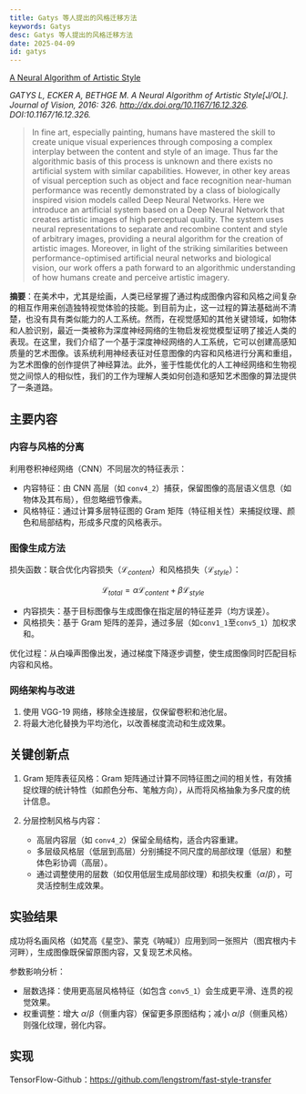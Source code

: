 ```yaml
---
title: Gatys 等人提出的风格迁移方法
keywords: Gatys
desc: Gatys 等人提出的风格迁移方法
date: 2025-04-09
id: gatys
---
```


[A Neural Algorithm of Artistic Style](https://arxiv.org/abs/1508.06576)

*GATYS L, ECKER A, BETHGE M. A Neural Algorithm of Artistic Style[J/OL]. Journal of Vision, 2016: 326. http://dx.doi.org/10.1167/16.12.326. DOI:10.1167/16.12.326.*

> In fine art, especially painting, humans have mastered the skill to create unique visual experiences through composing a complex interplay between the content and style of an image. Thus far the algorithmic basis of this process is unknown and there exists no artificial system with similar capabilities. However, in other key areas of visual perception such as object and face recognition near-human performance was recently demonstrated by a class of biologically inspired vision models called Deep Neural Networks. Here we introduce an artificial system based on a Deep Neural Network that creates artistic images of high perceptual quality. The system uses neural representations to separate and recombine content and style of arbitrary images, providing a neural algorithm for the creation of artistic images. Moreover, in light of the striking similarities between performance-optimised artificial neural networks and biological vision, our work offers a path forward to an algorithmic understanding of how humans create and perceive artistic imagery.

**摘要**：在美术中，尤其是绘画，人类已经掌握了通过构成图像内容和风格之间复杂的相互作用来创造独特视觉体验的技能。到目前为止，这一过程的算法基础尚不清楚，也没有具有类似能力的人工系统。然而，在视觉感知的其他关键领域，如物体和人脸识别，最近一类被称为深度神经网络的生物启发视觉模型证明了接近人类的表现。在这里，我们介绍了一个基于深度神经网络的人工系统，它可以创建高感知质量的艺术图像。该系统利用神经表征对任意图像的内容和风格进行分离和重组，为艺术图像的创作提供了神经算法。此外，鉴于性能优化的人工神经网络和生物视觉之间惊人的相似性，我们的工作为理解人类如何创造和感知艺术图像的算法提供了一条道路。

## 主要内容

### 内容与风格的分离

利用卷积神经网络（CNN）不同层次的特征表示：  
- 内容特征：由 CNN 高层（如 `conv4_2`）捕获，保留图像的高层语义信息（如物体及其布局），但忽略细节像素。  
- 风格特征：通过计算多层特征图的 Gram 矩阵（特征相关性）来捕捉纹理、颜色和局部结构，形成多尺度的风格表示。

### 图像生成方法

损失函数：联合优化内容损失（$\mathcal{L}_{content}$）和风格损失（$\mathcal{L}_{style}$）：  

$$
\mathcal{L}_{total} = \alpha \mathcal{L}_{content} + \beta \mathcal{L}_{style}
$$

- 内容损失：基于目标图像与生成图像在指定层的特征差异（均方误差）。  
- 风格损失：基于 Gram 矩阵的差异，通过多层（如`conv1_1`至`conv5_1`）加权求和。  

优化过程：从白噪声图像出发，通过梯度下降逐步调整，使生成图像同时匹配目标内容和风格。

### 网络架构与改进

1. 使用 VGG-19 网络，移除全连接层，仅保留卷积和池化层。  
2. 将最大池化替换为平均池化，以改善梯度流动和生成效果。

## 关键创新点

1. Gram 矩阵表征风格：Gram 矩阵通过计算不同特征图之间的相关性，有效捕捉纹理的统计特性（如颜色分布、笔触方向），从而将风格抽象为多尺度的统计信息。

2. 分层控制风格与内容：
    - 高层内容层（如 `conv4_2`）保留全局结构，适合内容重建。  
    - 多层级风格层（低层到高层）分别捕捉不同尺度的局部纹理（低层）和整体色彩协调（高层）。  
    - 通过调整使用的层数（如仅用低层生成局部纹理）和损失权重（$\alpha/\beta$），可灵活控制生成效果。

## 实验结果

成功将名画风格（如梵高《星空》、蒙克《呐喊》）应用到同一张照片（图宾根内卡河畔），生成图像既保留原图内容，又复现艺术风格。

参数影响分析：
- 层数选择：使用更高层风格特征（如包含 `conv5_1`）会生成更平滑、连贯的视觉效果。  
- 权重调整：增大 $\alpha/\beta$（侧重内容）保留更多原图结构；减小 $\alpha/\beta$（侧重风格）则强化纹理，弱化内容。

## 实现

TensorFlow-Github：https://github.com/lengstrom/fast-style-transfer
